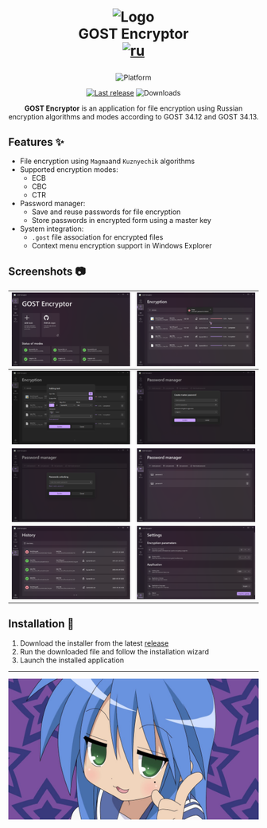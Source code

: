 <h1 align="center">

![Logo](res/favicon.ico)  
GOST Encryptor  
[![ru](https://img.shields.io/badge/README--red.svg)](README.md)

</h1>

<div align="center">

![Platform](https://img.shields.io/badge/Windows-0078D6?style=for-the-badge&logo=windows&logoColor=white "Not clickable")

[![Last release](https://img.shields.io/github/v/release/LuTiFlekSSer/Encryption_app)](https://github.com/LuTiFlekSSer/Encryption_app/releases/latest "Download")
![Downloads](https://img.shields.io/github/downloads/LuTiFlekSSer/Encryption_app/total "Not clickable")

**GOST Encryptor** is an application for file encryption using Russian encryption algorithms and modes according to GOST
34.12 and GOST 34.13.

</div>

## Features :sparkles:

* File encryption using `Magma`and `Kuznyechik` algorithms
* Supported encryption modes:
    * ECB
    * CBC
    * CTR
* Password manager:
    * Save and reuse passwords for file encryption
    * Store passwords in encrypted form using a master key
* System integration:
    * `.gost` file association for encrypted files
    * Context menu encryption support in Windows Explorer

## Screenshots :camera:

|     ![Home](screenshots/en/home_en.png)     |    ![Encrypt](screenshots/en/enc_en.png)    |
|:-------------------------------------------:|:-------------------------------------------:|
| ![Add Task](screenshots/en/add_task_en.png) |   ![Create](screenshots/en/create_en.png)   |
|   ![Unlock](screenshots/en/unlock_en.png)   |   ![Password](screenshots/en/pass_en.png)   |
|  ![History](screenshots/en/history_en.png)  | ![Settings](screenshots/en/settings_en.png) |

## Installation :wrench:

1. Download the installer from the latest [release](https://github.com/LuTiFlekSSer/Encryption_app/releases/latest)
2. Run the downloaded file and follow the installation wizard
3. Launch the installed application

___

<div align="center">

![Thanks](screenshots/end.jpg)

</div>